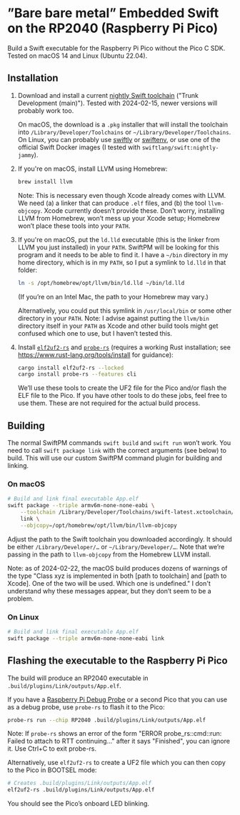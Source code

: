 # ”Bare bare metal” Embedded Swift on the RP2040 (Raspberry Pi Pico)

Build a Swift executable for the Raspberry Pi Pico without the Pico C SDK. Tested on macOS 14 and Linux (Ubuntu 22.04).

## Installation

1. Download and install a current [nightly Swift toolchain](https://www.swift.org/download/#snapshots) ("Trunk Development (main)"). Tested with 2024-02-15, newer versions will probably work too.

    On macOS, the download is a `.pkg` installer that will install the toolchain into `/Library/Developer/Toolchains` or `~/Library/Developer/Toolchains`. On Linux, you can probably use [swiftly](https://swift-server.github.io/swiftly/) or [swiftenv](https://swiftenv.fuller.li/), or use one of the official Swift Docker images (I tested with `swiftlang/swift:nightly-jammy`).

2. If you're on macOS, install LLVM using Homebrew:

    ```sh
    brew install llvm
    ```

    Note: This is necessary even though Xcode already comes with LLVM. We need (a) a linker that can produce `.elf` files, and (b) the tool `llvm-objcopy`. Xcode currently doesn’t provide these. Don’t worry, installing LLVM from Homebrew, won’t mess up your Xcode setup; Homebrew won’t place these tools into your `PATH`.

3. If you're on macOS, put the `ld.lld` executable (this is the linker from LLVM you just installed) in your `PATH`. SwiftPM will be looking for this program and it needs to be able to find it. I have a `~/bin` directory in my home directory, which is in my `PATH`, so I put a symlink to `ld.lld` in that folder:

    ```sh
    ln -s /opt/homebrew/opt/llvm/bin/ld.lld ~/bin/ld.lld
    ```

    (If you’re on an Intel Mac, the path to your Homebrew may vary.)
    
    Alternatively, you could put this symlink in `/usr/local/bin` or some other directory in your `PATH`. Note: I advise against putting the `llvm/bin` directory itself in your `PATH` as Xcode and other build tools might get confused which one to use, but I haven’t tested this.

4. Install [`elf2uf2-rs`](https://crates.io/crates/elf2uf2-rs) and [`probe-rs`](https://probe.rs/) (requires a working Rust installation; see <https://www.rust-lang.org/tools/install> for guidance):

      ```sh
      cargo install elf2uf2-rs --locked
      cargo install probe-rs --features cli
      ```

      We’ll use these tools to create the UF2 file for the Pico and/or flash the ELF file to the Pico. If you have other tools to do these jobs, feel free to use them. These are not required for the actual build process.

## Building

The normal SwiftPM commands `swift build` and `swift run` won’t work. You need to call `swift package link` with the correct arguments (see below) to build. This will use our custom SwiftPM command plugin for building and linking.

### On macOS

```sh
# Build and link final executable App.elf
swift package --triple armv6m-none-none-eabi \
    --toolchain /Library/Developer/Toolchains/swift-latest.xctoolchain/ \
    link \
    --objcopy=/opt/homebrew/opt/llvm/bin/llvm-objcopy
```

Adjust the path to the Swift toolchain you downloaded accordingly. It should be either `/Library/Developer/…` or `~/Library/Developer/…`. Note that we’re passing in the path to `llvm-objcopy` from the Homebrew LLVM install.

Note: as of 2024-02-22, the macOS build produces dozens of warnings of the type "Class xyz is implemented in both \[path to toolchain\] and \[path to Xcode\]. One of the two will be used. Which one is undefined." I don't understand why these messages appear, but they don’t seem to be a problem.

### On Linux

```sh
# Build and link final executable App.elf
swift package --triple armv6m-none-none-eabi link
```

## Flashing the executable to the Raspberry Pi Pico

The build will produce an RP2040 executable in `.build/plugins/Link/outputs/App.elf`.

If you have a [Raspberry Pi Debug Probe](https://www.raspberrypi.com/documentation/microcontrollers/debug-probe.html) or a second Pico that you can use as a debug probe, use `probe-rs` to flash it to the Pico:

```sh
probe-rs run --chip RP2040 .build/plugins/Link/outputs/App.elf
```

Note: If `probe-rs` shows an error of the form "ERROR probe_rs::cmd::run: Failed to attach to RTT continuing..." after it says "Finished", you can ignore it. Use Ctrl+C to exit probe-rs.

Alternatively, use `elf2uf2-rs` to create a UF2 file which you can then copy to the Pico in BOOTSEL mode:

```sh
# Creates .build/plugins/Link/outputs/App.elf
elf2uf2-rs .build/plugins/Link/outputs/App.elf
```

You should see the Pico’s onboard LED blinking.
